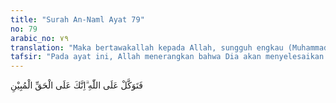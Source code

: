 ```yaml
---
title: "Surah An-Naml Ayat 79"
no: 79
arabic_no: ٧٩
translation: "Maka bertawakallah kepada Allah, sungguh engkau (Muhammad) berada di atas kebenaran yang nyata."
tafsir: "Pada ayat ini, Allah menerangkan bahwa Dia akan menyelesaikan semua persoalan yang diperselisihkan Bani Israil dengan keputusan-Nya yang adil lagi bijaksana. Dengan demikian, yang batil akan mendapat azab, dan yang benar akan diberi pahala sesuai dengan amalnya, karena Allah adalah Tuhan Yang Mahaperkasa lagi Maha Mengetahui."
---
```

فَتَوَكَّلْ عَلَى اللّٰهِ ۗاِنَّكَ عَلَى الْحَقِّ الْمُبِيْنِ 
